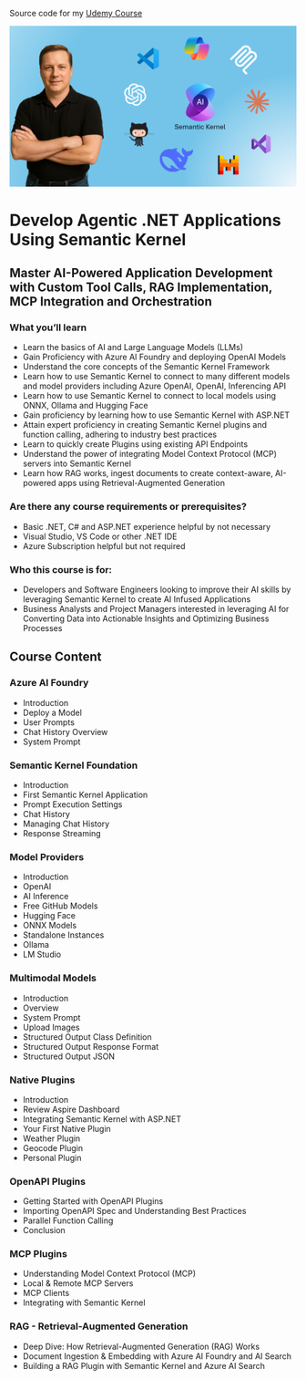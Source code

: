 Source code for my [Udemy Course](https://www.udemy.com/course/building-smarter-ai-apps-with-semantic-kernel)

![Course Image](content/SK_Course.png)

# Develop Agentic .NET Applications Using Semantic Kernel
## Master AI-Powered Application Development with Custom Tool Calls, RAG Implementation, MCP Integration and Orchestration


### **What you’ll learn**
* Learn the basics of AI and Large Language Models (LLMs)
* Gain Proficiency with Azure AI Foundry and deploying OpenAI Models
* Understand the core concepts of the Semantic Kernel Framework
* Learn how to use Semantic Kernel to connect to many different models and model providers including Azure OpenAI, OpenAI, Inferencing API
* Learn how to use Semantic Kernel to connect to local models using ONNX, Ollama and Hugging Face
* Gain proficiency by learning how to use Semantic Kernel with ASP.NET
* Attain expert proficiency in creating Semantic Kernel plugins and function calling, adhering to industry best practices
* Learn to quickly create Plugins using existing API Endpoints
* Understand the power of integrating Model Context Protocol (MCP) servers into Semantic Kernel
* Learn how RAG works, ingest documents to create context-aware, AI-powered apps using Retrieval-Augmented Generation

### **Are there any course requirements or prerequisites?**
* Basic .NET, C# and ASP.NET experience helpful by not necessary
* Visual Studio, VS Code or other .NET IDE
* Azure Subscription helpful but not required

### **Who this course is for:**
* Developers and Software Engineers looking to improve their AI skills by leveraging Semantic Kernel to create AI Infused Applications
* Business Analysts and Project Managers interested in leveraging AI for  Converting Data into Actionable Insights and Optimizing Business Processes


## Course Content

### Azure AI Foundry
- Introduction
- Deploy a Model
- User Prompts
- Chat History Overview
- System Prompt


### Semantic Kernel Foundation
- Introduction
- First Semantic Kernel Application
- Prompt Execution Settings
- Chat History
- Managing Chat History
- Response Streaming

### Model Providers
- Introduction
- OpenAI
- AI Inference
- Free GitHub Models
- Hugging Face
- ONNX Models
- Standalone Instances
- Ollama
- LM Studio

### Multimodal Models
- Introduction
- Overview
- System Prompt
- Upload Images
- Structured Output Class Definition
- Structured Output Response Format
- Structured Output JSON

### Native Plugins
- Introduction
- Review Aspire Dashboard
- Integrating Semantic Kernel with ASP.NET
- Your First Native Plugin
- Weather Plugin
- Geocode Plugin
- Personal Plugin

### OpenAPI Plugins
- Getting Started with OpenAPI Plugins
- Importing OpenAPI Spec and Understanding Best Practices
- Parallel Function Calling
- Conclusion

### MCP Plugins
- Understanding Model Context Protocol (MCP)
- Local & Remote MCP Servers
- MCP Clients
- Integrating with Semantic Kernel

### RAG - Retrieval-Augmented Generation
- Deep Dive: How Retrieval-Augmented Generation (RAG) Works
- Document Ingestion & Embedding with Azure AI Foundry and AI Search
- Building a RAG Plugin with Semantic Kernel and Azure AI Search
